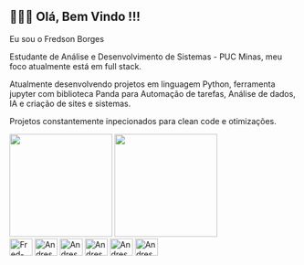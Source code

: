 ## 👨🏻‍💻 Olá, Bem Vindo !!!

Eu sou o Fredson Borges

Estudante de Análise e Desenvolvimento de Sistemas - PUC Minas, meu foco atualmente está em full stack.

Atualmente desenvolvendo projetos em linguagem Python, ferramenta jupyter com biblioteca Panda para Automação de tarefas, Análise de dados, IA e criação de sites e sistemas.

Projetos constantemente inpecionados para clean code e otimizações.
<div>
<div>
  <img height="180em" src="https://github-readme-stats.vercel.app/api?username=FredBorges94&show_icons=true&theme=tokyonight"/>
  <img height="180em" src="https://github-readme-stats.vercel.app/api/top-langs/?username=FredBorges94&layout=compact&theme=tokyonight"/>
</div>
 
</div>
<div>
 <img align="center" alt="Fred-csharp" height="30" width="40" src="https://cdn.jsdelivr.net/gh/devicons/devicon/icons/csharp/csharp-original.svg" />
 <img align="center" alt="Andressa-html" height="30" width="40" src="https://cdn.jsdelivr.net/gh/devicons/devicon/icons/python/python-original.svg" />
 <img align="center" alt="Andressa-html" height="30" width="40" src="https://cdn.jsdelivr.net/gh/devicons/devicon/icons/jupyter/jupyter-original-wordmark.svg" />
 <img align="center" alt="Andressa-html" height="30" width="40" src="https://cdn.jsdelivr.net/gh/devicons/devicon/icons/html5/html5-original.svg" />
 <img align="center" alt="Andressa-html" height="30" width="40" src="https://cdn.jsdelivr.net/gh/devicons/devicon/icons/javascript/javascript-original.svg" />
 <img align="center" alt="Andressa-html" height="30" width="40" src="https://cdn.jsdelivr.net/gh/devicons/devicon/icons/mysql/mysql-original-wordmark.svg" />
 </div>
